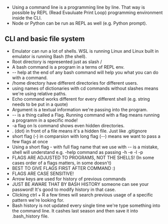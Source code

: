 - Using a command line is a programming line by line. That way is possible by REPL (Read Evauluate Print Loop)  programming environment inside the CLI.
- Node or Python can be run as REPL as well (e.g. Python prompt).
  
## CLI and basic file system

- Emulator can run a lot of shells. WSL is running Linux and Linux built in emulator is running Bash (the shell).
- Root directory is represented just as slash / 
- A bash command is a program in a terms of REPL env.
- -- help at the end of any bash command will help you what you can do with a command. 
- /home directory have different directories for different users. 
- using names of dictionaries with cd commands without slashes means we're using relative paths.
- Echo command works different for every different shell (e.g. string needs to be put in a quote)
- Argument is a textual information we're passing into the program. 
- -- is a thing called a Flag. Running command with a flag means running a programm in a specific mode!
- -a flag on ls command shows even hidden directories.
- . (dot) in front of a file means it's a hidden file. Just like .gitignore  
- short flag (-) in comparsion with long flag (--) means we want to pass a few flags at once
- Using a short flag - with full flag name that we use with -- is a mistake, shell will understand e.g. -help command as passing -h -e -l -p
- FLAGS ARE ADJUSTED TO PROGRAMS, NOT THE SHELLS! (In some cases order of a flags matters, in some doesn't)
- BEST TO GIVE FLAGS FIRST AFTER COMMAND :)
- FLAGS ARE CASE SENSITIVE!
- Arrow keys are used for history of previous commands
- JUST BE AWARE THAT BY BASH HISTORY someone can see your password! It's good to modify history in that case.
- Clicking ctrl + R a few times will search previous usage of a specific pattern we're looking for.
- Bash history is not updated every single time we're type something into the command line. It cashes last season and then save it into .bash_history file.
